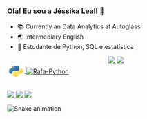 ### Olá! Eu sou a Jéssika Leal! 👋

- 📚 Currently an Data Analytics at Autoglass
- 🌏 intermediary English
- 🌱 Estudante de Python, SQL e estatística




<div align="center">
  <a href="https://github.com/jessikaleeal">
  <img height="180em" src="https://github-readme-stats.vercel.app/api?username=jessikaleeal&show_icons=true&theme=dracula&include_all_commits=true&count_private=true"/>
  <img height="180em" src="https://github-readme-stats.vercel.app/api/top-langs/?username=jessikaleeal&layout=compact&langs_count=7&theme=dracula"/>
</div>


 <img align="center" alt="Rafa-Python" height="30" width="40" src="https://raw.githubusercontent.com/devicons/devicon/master/icons/python/python-original.svg">
 
 <img align="center" alt="Rafa-Python" height="30" width="40" src="https://cdn.jsdelivr.net/gh/devicons/devicon/icons/canva/canva-original.svg">
 

##


<div> 
    <a href="https://www.linkedin.com/in/jessikaleeal" target="_blank"><img src="https://img.shields.io/badge/-LinkedIn-%230077B5?style=for-the-badge&logo=linkedin&logoColor=white" target="_blank"></a> 
  <a href="https://instagram.com/jessikaleeal" target="_blank"><img src="https://img.shields.io/badge/-Instagram-%23E4405F?style=for-the-badge&logo=instagram&logoColor=white" target="_blank"></a>
  <a href = "mailto:jessikaleeal@gmail.com"><img src="https://img.shields.io/badge/-Gmail-%23333?style=for-the-badge&logo=gmail&logoColor=white" target="_blank"></a>

 
  ![Snake animation](https://github.com/jessikaleeal/jessikaleeal/blob/output/github-contribution-grid-snake.svg)
   
</div>
